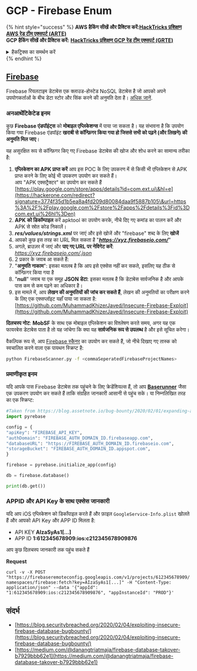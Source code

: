 # GCP - Firebase Enum

{% hint style="success" %}
**AWS हैकिंग सीखें और प्रैक्टिस करें:**<img src="/.gitbook/assets/image.png" alt="" data-size="line">[**HackTricks प्रशिक्षण AWS रेड टीम एक्सपर्ट (ARTE)**](https://training.hacktricks.xyz/courses/arte)<img src="/.gitbook/assets/image.png" alt="" data-size="line">\
**GCP हैकिंग सीखें और प्रैक्टिस करें:** <img src="/.gitbook/assets/image (2).png" alt="" data-size="line">[**HackTricks प्रशिक्षण GCP रेड टीम एक्सपर्ट (GRTE)**<img src="/.gitbook/assets/image (2).png" alt="" data-size="line">](https://training.hacktricks.xyz/courses/grte)

<details>

<summary>हैकट्रिक्स का समर्थन करें</summary>

* [**सदस्यता योजनाएँ**](https://github.com/sponsors/carlospolop) की जाँच करें!
* **शामिल हों** 💬 [**डिस्कॉर्ड समूह**](https://discord.gg/hRep4RUj7f) या [**टेलीग्राम समूह**](https://t.me/peass) या हमें **ट्विटर** 🐦 [**@hacktricks\_live**](https://twitter.com/hacktricks\_live)** पर फॉलो** करें।
* **हैकिंग ट्रिक्स साझा करें, PRs सबमिट करके** [**HackTricks**](https://github.com/carlospolop/hacktricks) और [**HackTricks Cloud**](https://github.com/carlospolop/hacktricks-cloud) github रेपो में।

</details>
{% endhint %}

## [Firebase](https://cloud.google.com/sdk/gcloud/reference/firebase/)

Firebase रियलटाइम डेटाबेस एक क्लाउड-होस्टेड NoSQL डेटाबेस है जो आपको अपने उपयोगकर्ताओं के बीच डेटा स्टोर और सिंक करने की अनुमति देता है। [अधिक जानें](https://firebase.google.com/products/realtime-database/).

### अनआथेंटिकेटेड इनम

कुछ **Firebase एंडपॉइंट्स** को **मोबाइल एप्लिकेशन्स** में पाया जा सकता है। यह संभावना है कि उपयोग किया गया Firebase एंडपॉइंट **खराबी से कॉन्फ़िगर किया गया हो जिससे सभी को पढ़ने (और लिखने) की अनुमति मिल जाए**।

यह असुरक्षित रूप से कॉन्फ़िगर किए गए Firebase डेटाबेस की खोज और शोध करने का सामान्य तरीका है:

1. **एप्लिकेशन का APK प्राप्त करें** आप इस POC के लिए उपकरण में से किसी भी एप्लिकेशन से APK प्राप्त करने के लिए कोई भी उपकरण उपयोग कर सकते हैं।\
आप "APK एक्सट्रैक्टर" का उपयोग कर सकते हैं [https://play.google.com/store/apps/details?id=com.ext.ui\&hl=e](https://hackerone.com/redirect?signature=3774f35d1b5ea8a4fd209d80084daa9f5887b105\&url=https%3A%2F%2Fplay.google.com%2Fstore%2Fapps%2Fdetails%3Fid%3Dcom.ext.ui%26hl%3Den)
2. **APK को डिकॉम्पाइल** करें apktool का उपयोग करके, नीचे दिए गए कमांड का पालन करें और APK से स्रोत कोड निकालें।
3. _**res/values/strings.xml**_ पर जाएं और इसे खोजें और "firebase" शब्द के लिए **खोजें**
4. आपको कुछ इस तरह का URL मिल सकता है "_**https://xyz.firebaseio.com/**_"
5. अगले, ब्राउज़र में जाएं और **पाए गए URL पर नेविगेट करें**: _https://xyz.firebaseio.com/.json_
6. 2 प्रकार के जवाब आ सकते हैं:
1. "**अनुमति नाकाम**": इसका मतलब है कि आप इसे एक्सेस नहीं कर सकते, इसलिए यह ठीक से कॉन्फ़िगर किया गया है
2. "**null**" जवाब या एक समूह **JSON डेटा**: इसका मतलब है कि डेटाबेस सार्वजनिक है और आपके पास कम से कम पढ़ने का अधिकार है।
1. इस मामले में, आप **लेखन की अनुमतियों की जांच कर सकते हैं**, लेखन की अनुमतियों का परीक्षण करने के लिए एक एक्सप्लॉइट यहाँ पाया जा सकता है: [https://github.com/MuhammadKhizerJaved/Insecure-Firebase-Exploit](https://github.com/MuhammadKhizerJaved/Insecure-Firebase-Exploit)

**दिलचस्प नोट**: **MobSF** के साथ एक मोबाइल एप्लिकेशन का विश्लेषण करते समय, अगर यह एक फायरबेस डेटाबेस पाता है तो यह जांचेगा कि क्या यह **सार्वजनिक रूप से उपलब्ध** है और इसे सूचित करेगा।

वैकल्पिक रूप से, आप [Firebase स्कैनर](https://github.com/shivsahni/FireBaseScanner) का उपयोग कर सकते हैं, जो नीचे दिखाए गए तास्क को स्वचालित करने वाला एक पायथन स्क्रिप्ट है:
```bash
python FirebaseScanner.py -f <commaSeperatedFirebaseProjectNames>
```
### प्रमाणीकृत इनम

यदि आपके पास Firebase डेटाबेस तक पहुंचने के लिए क्रेडेंशियल्स हैं, तो आप [**Baserunner**](https://github.com/iosiro/baserunner) जैसा एक उपकरण उपयोग कर सकते हैं ताकि संग्रहित जानकारी आसानी से पहुंच सके। या निम्नलिखित तरह का एक स्क्रिप्ट:
```python
#Taken from https://blog.assetnote.io/bug-bounty/2020/02/01/expanding-attack-surface-react-native/
import pyrebase

config = {
"apiKey": "FIREBASE_API_KEY",
"authDomain": "FIREBASE_AUTH_DOMAIN_ID.firebaseapp.com",
"databaseURL": "https://FIREBASE_AUTH_DOMAIN_ID.firebaseio.com",
"storageBucket": "FIREBASE_AUTH_DOMAIN_ID.appspot.com",
}

firebase = pyrebase.initialize_app(config)

db = firebase.database()

print(db.get())
```
### APPID और API Key के साथ एक्सेस जानकारी <a href="#access-info-with-appid-and-api-key" id="access-info-with-appid-and-api-key"></a>

यदि आप iOS एप्लिकेशन को डिकॉंपाइल करते हैं और फ़ाइल `GoogleService-Info.plist` खोलते हैं और आपको API Key और APP ID मिलता है:

* API KEY **AIzaSyAs1\[...]**
* APP ID **1:612345678909:ios:c212345678909876**

आप कुछ दिलचस्प जानकारी तक पहुंच सकते हैं

**Request**

`curl -v -X POST "https://firebaseremoteconfig.googleapis.com/v1/projects/612345678909/namespaces/firebase:fetch?key=AIzaSyAs1[...]" -H "Content-Type: application/json" --data '{"appId": "1:612345678909:ios:c212345678909876", "appInstanceId": "PROD"}'`

## संदर्भ <a href="#references" id="references"></a>

* ​[https://blog.securitybreached.org/2020/02/04/exploiting-insecure-firebase-database-bugbounty/](https://blog.securitybreached.org/2020/02/04/exploiting-insecure-firebase-database-bugbounty/)​
* ​[https://medium.com/@danangtriatmaja/firebase-database-takover-b7929bbb62e1](https://medium.com/@danangtriatmaja/firebase-database-takover-b7929bbb62e1)​
